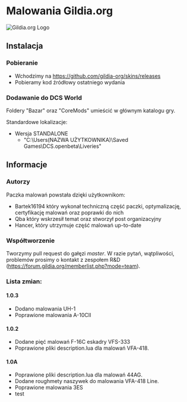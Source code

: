 # Malowania Gildia.org

![Gildia.org Logo](https://images.weserv.nl/?url=https://i.imgur.com/nFHxQMy.png&w=140&il)

## Instalacja
### Pobieranie
* Wchodzimy na https://github.com/gildia-org/skins/releases
* Pobieramy kod źródłowy ostatniego wydania

### Dodawanie do DCS World
Foldery "Bazar" oraz "CoreMods" umieścić w głównym katalogu gry.

Standardowe lokalizacje:
* Wersja STANDALONE
  * "C:\Users\(NAZWA UŻYTKOWNIKA)\Saved Games\DCS.openbeta\Liveries"

## Informacje
### Autorzy 
Paczka malowań powstała dzięki użytkownikom: 
* Bartek16194 który wykonał techniczną część paczki, optymalizację, certyfikację malowań oraz poprawki do nich
* Qba który wskrzesił temat oraz stworzył post organizacyjny 
* Hancer, który utrzymuje część malowań up-to-date

### Współtworzenie
Tworzymy pull request do gałęzi _master_. W razie pytań, wątpliwości, problemów prosimy o kontakt z zespołem R&D (https://forum.gildia.org/memberlist.php?mode=team).

### Lista zmian:
#### 1.0.3
* Dodano malowania UH-1
* Poprawione malowania A-10CII

#### 1.0.2
* Dodane pięć malowań F-16C eskadry VFS-333
* Poprawione pliki description.lua dla malowań VFA-418.

#### 1.0A
* Poprawione pliki description.lua dla malowań 44AG.
* Dodane roughmety naszywek do malowania VFA-418 Line.
* Poprawione malowania 3ES
* test
